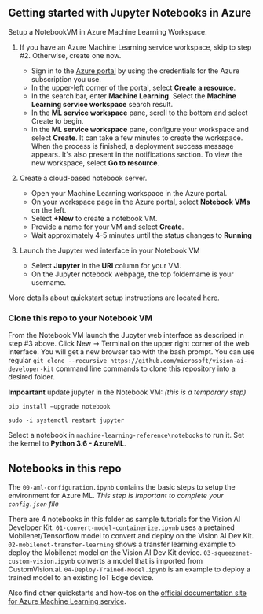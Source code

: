 ## Getting started with Jupyter Notebooks in Azure
Setup a NotebookVM in Azure Machine Learning Workspace.
1. If you have an Azure Machine Learning service workspace, skip to step #2. Otherwise, create one now.
   - Sign in to the [Azure portal](https://portal.azure.com) by using the credentials for the Azure subscription you use.
   - In the upper-left corner of the portal, select __Create a resource__.
   - In the search bar, enter __Machine Learning__. Select the __Machine Learning service workspace__ search result.
   - In the __ML service workspace__ pane, scroll to the bottom and select Create to begin.
   - In the __ML service workspace__ pane, configure your workspace and select __Create__. It can take a few minutes to create the workspace. When the process is finished, a deployment success message appears. It's also present in the notifications section. To view the new workspace, select __Go to resource__.

2. Create a cloud-based notebook server.
   - Open your Machine Learning workspace in the Azure portal.
   - On your workspace page in the Azure portal, select __Notebook VMs__ on the left.
   - Select __+New__ to create a notebook VM.
   - Provide a name for your VM and select __Create__.
   - Wait approximately 4-5 minutes until the status changes to __Running__
3. Launch the Jupyter wed interface in your Notebook VM
   - Select __Jupyter__ in the __URI__ column for your VM.
   - On the Jupyter notebook webpage, the top foldername is your username.
   
More details about quickstart setup instructions are located [here](https://docs.microsoft.com/en-us/azure/machine-learning/service/quickstart-run-cloud-notebook).

### Clone this repo to your Notebook VM
From the Notebook VM launch the Jupyter web interface as descriped in step #3 above. Click New -> Terminal on the upper right corner of the web interface. You will get a new browser tab with the bash prompt. 
You can use regular `git clone --recursive https://github.com/microsoft/vision-ai-developer-kit` command line commands to clone this repository into a desired folder.

**Impoartant** update jupyter in the Notebook VM: _(this is a temporary step)_

`pip install –upgrade notebook`

`sudo -i systemctl restart jupyter`

Select a notebook in `machine-learning-reference\notebooks` to run it. Set the kernel to **Python 3.6 - AzureML**.

## Notebooks in this repo
The `00-aml-configuration.ipynb` contains the basic steps to setup the environment for Azure ML. _This step is important to complete your `config.json` file_

There are 4 notebooks in this folder as sample tutorials for the Vision AI Developer Kit.
`01-convert-model-containerize.ipynb` uses a pretained Mobilenet/Tensorflow model to convert and deploy on the Vision AI Dev Kit.
`02-mobilenet-transfer-learning` shows a transfer learning example to deploy the Mobilenet model on the Vision AI Dev Kit device.
`03-squeezenet-custom-vision.ipynb` converts a model that is imported from CustomVision.ai.
`04-Deploy-Trained-Model.ipynb` is an example to deploy a trained model to an existing IoT Edge device. 

Also find other quickstarts and how-tos on the [official documentation site for Azure Machine Learning service](https://docs.microsoft.com/en-us/azure/machine-learning/service/).
